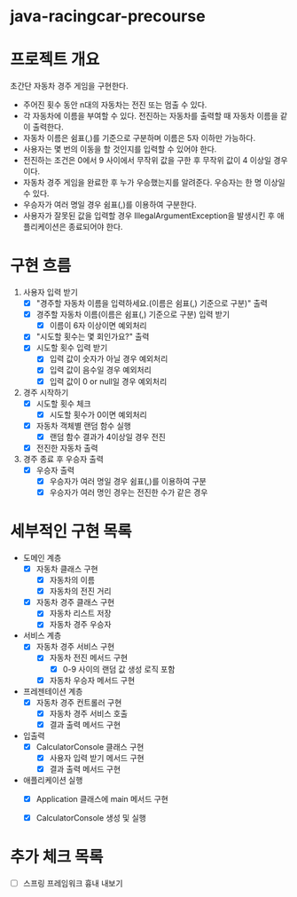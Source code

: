 # java-racingcar-precourse

# 프로젝트 개요

초간단 자동차 경주 게임을 구현한다.
- 주어진 횟수 동안 n대의 자동차는 전진 또는 멈출 수 있다.
- 각 자동차에 이름을 부여할 수 있다. 전진하는 자동차를 출력할 때 자동차 이름을 같이 출력한다.
- 자동차 이름은 쉼표(,)를 기준으로 구분하며 이름은 5자 이하만 가능하다.
- 사용자는 몇 번의 이동을 할 것인지를 입력할 수 있어야 한다.
- 전진하는 조건은 0에서 9 사이에서 무작위 값을 구한 후 무작위 값이 4 이상일 경우이다.
- 자동차 경주 게임을 완료한 후 누가 우승했는지를 알려준다. 우승자는 한 명 이상일 수 있다.
- 우승자가 여러 명일 경우 쉼표(,)를 이용하여 구분한다.
- 사용자가 잘못된 값을 입력할 경우 IllegalArgumentException을 발생시킨 후 애플리케이션은 종료되어야 한다.


# 구현 흐름

1. 사용자 입력 받기
    - [x] "경주할 자동차 이름을 입력하세요.(이름은 쉼표(,) 기준으로 구분)" 출력
    - [x] 경주할 자동차 이름(이름은 쉼표(,) 기준으로 구분) 입력 받기
        - [x] 이름이 6자 이상이면 예외처리
    - [x] "시도할 횟수는 몇 회인가요?" 출력
    - [x] 시도할 횟수 입력 받기
        - [x] 입력 값이 숫자가 아닐 경우 예외처리
        - [x] 입력 값이 음수일 경우 예외처리
        - [x] 입력 값이 0 or null일 경우 예외처리
2. 경주 시작하기
    - [x] 시도할 횟수 체크
        - [x] 시도할 횟수가 0이면 예외처리
    - [x] 자동차 객체별 랜덤 함수 실행
        - [x] 랜덤 함수 결과가 4이상일 경우 전진
    - [x] 전진한 자동차 출력
3. 경주 종료 후 우승자 출력
    - [x] 우승자 출력 
        - [x] 우승자가 여러 명일 경우 쉼표(,)를 이용하여 구분
        - [x] 우승자가 여러 명인 경우는 전진한 수가 같은 경우

# 세부적인 구현 목록

- 도메인 계층
    - [x] 자동차 클래스 구현
        - [x] 자동차의 이름
        - [x] 자동차의 전진 거리
    - [x] 자동차 경주 클래스 구현
        - [x] 자동차 리스트 저장
        - [x] 자동차 경주 우승자
- 서비스 계층
    - [x] 자동차 경주 서비스 구현
        - [x] 자동차 전진 메서드 구현
            - [x] 0-9 사이의 랜덤 값 생성 로직 포함
        - [x] 자동차 우승자 메서드 구현
- 프레젠테이션 계층
    - [x] 자동차 경주 컨트롤러 구현
        - [x] 자동차 경주 서비스 호출
        - [x] 결과 출력 메서드 구현
- 입출력
    - [x] CalculatorConsole 클래스 구현
        - [x] 사용자 입력 받기 메서드 구현
        - [x] 결과 출력 메서드 구현
- 애플리케이션 실행
    - [x] Application 클래스에 main 메서드 구현
    - [x] CalculatorConsole 생성 및 실행

        

# 추가 체크 목록
- [ ] 스프링 프레임워크 흉내 내보기





